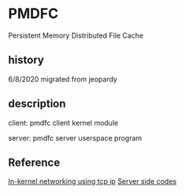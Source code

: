 # PMDFC
Persistent Memory Distributed File Cache

## history

6/8/2020 migrated from jeopardy

## description

client: pmdfc client kernel module

server: pmdfc server userspace program

## Reference

[In-kernel networking using tcp ip](https://github.com/abysamross/simple-linux-kernel-tcp-client-server)
[Server side codes](https://github.com/byeongkeonLee/PM_disaggregated_serverside)
